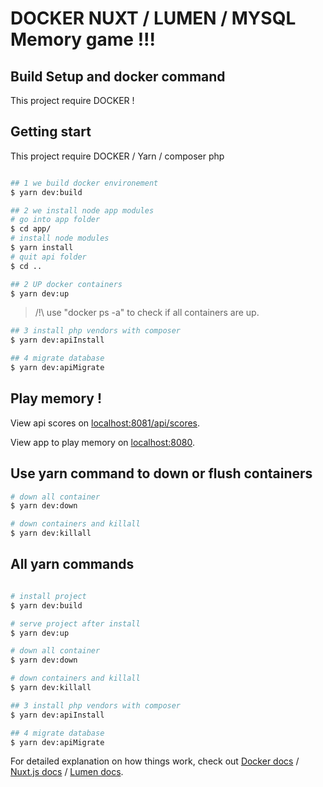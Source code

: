 # DOCKER NUXT / LUMEN / MYSQL Memory game !!!

## Build Setup and docker command

This project require DOCKER !

## Getting start

This project require DOCKER / Yarn / composer php

``` bash

## 1 we build docker environement
$ yarn dev:build

## 2 we install node app modules
# go into app folder
$ cd app/
# install node modules
$ yarn install
# quit api folder
$ cd ..

## 2 UP docker containers
$ yarn dev:up

```

>/!\ use "docker ps -a" to check if all containers are up.

``` bash
## 3 install php vendors with composer
$ yarn dev:apiInstall

## 4 migrate database
$ yarn dev:apiMigrate
```
## Play memory !

View api scores on [localhost:8081/api/scores](https://localhost:8081/api/scores).

View app to play memory on [localhost:8080](https://localhost:8080).

## Use yarn command to down or flush containers

``` bash
# down all container
$ yarn dev:down

# down containers and killall
$ yarn dev:killall

```

## All yarn commands

``` bash

# install project
$ yarn dev:build

# serve project after install
$ yarn dev:up

# down all container
$ yarn dev:down

# down containers and killall
$ yarn dev:killall

## 3 install php vendors with composer
$ yarn dev:apiInstall

## 4 migrate database
$ yarn dev:apiMigrate

```

For detailed explanation on how things work, check out [Docker docs](https://docker.com/) / [Nuxt.js docs](https://nuxtjs.org) / [Lumen docs](https://lumen.laravel.com/).
